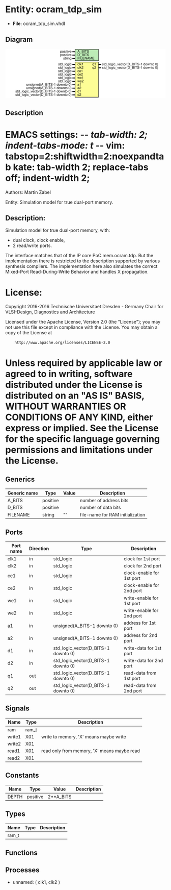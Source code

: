 # Entity: ocram_tdp_sim

- **File**: ocram_tdp_sim.vhdl
## Diagram

![Diagram](ocram_tdp_sim.svg "Diagram")
## Description

 EMACS settings: -*-  tab-width: 2; indent-tabs-mode: t -*-
 vim: tabstop=2:shiftwidth=2:noexpandtab
 kate: tab-width 2; replace-tabs off; indent-width 2;
 =============================================================================
 Authors:				 	Martin Zabel

 Entity:				 	Simulation model for true dual-port memory.

 Description:
 -------------------------------------
 Simulation model for true dual-port memory, with:

 * dual clock, clock enable,
 * 2 read/write ports.

 The interface matches that of the IP core PoC.mem.ocram.tdp.
 But the implementation there is restricted to the description supported by
 various synthesis compilers. The implementation here also simulates the
 correct Mixed-Port Read-During-Write Behavior and handles X propagation.

 License:
 =============================================================================
 Copyright 2016-2016 Technische Universitaet Dresden - Germany
										 Chair for VLSI-Design, Diagnostics and Architecture

 Licensed under the Apache License, Version 2.0 (the "License");
 you may not use this file except in compliance with the License.
 You may obtain a copy of the License at

		http://www.apache.org/licenses/LICENSE-2.0

 Unless required by applicable law or agreed to in writing, software
 distributed under the License is distributed on an "AS IS" BASIS,
 WITHOUT WARRANTIES OR CONDITIONS OF ANY KIND, either express or implied.
 See the License for the specific language governing permissions and
 limitations under the License.
 =============================================================================
## Generics

| Generic name | Type     | Value | Description                       |
| ------------ | -------- | ----- | --------------------------------- |
| A_BITS       | positive |       |  number of address bits           |
| D_BITS       | positive |       |  number of data bits              |
| FILENAME     | string   | ""    |  file-name for RAM initialization |
## Ports

| Port name | Direction | Type                                | Description                |
| --------- | --------- | ----------------------------------- | -------------------------- |
| clk1      | in        | std_logic                           |  clock for 1st port        |
| clk2      | in        | std_logic                           |  clock for 2nd port        |
| ce1       | in        | std_logic                           |  clock-enable for 1st port |
| ce2       | in        | std_logic                           |  clock-enable for 2nd port |
| we1       | in        | std_logic                           |  write-enable for 1st port |
| we2       | in        | std_logic                           |  write-enable for 2nd port |
| a1        | in        | unsigned(A_BITS-1 downto 0)         |  address for 1st port      |
| a2        | in        | unsigned(A_BITS-1 downto 0)         |  address for 2nd port      |
| d1        | in        | std_logic_vector(D_BITS-1 downto 0) |  write-data for 1st port   |
| d2        | in        | std_logic_vector(D_BITS-1 downto 0) |  write-data for 2nd port   |
| q1        | out       | std_logic_vector(D_BITS-1 downto 0) |  read-data from 1st port   |
| q2        | out       | std_logic_vector(D_BITS-1 downto 0) |  read-data from 2nd port   |
## Signals

| Name   | Type  | Description                                   |
| ------ | ----- | --------------------------------------------- |
| ram    | ram_t |                                               |
| write1 | X01   |  write to memory, 'X' means maybe write       |
| write2 | X01   |                                               |
| read1  | X01   |  read only from memory, 'X' means maybe read  |
| read2  | X01   |                                               |
## Constants

| Name  | Type     | Value      | Description |
| ----- | -------- | ---------- | ----------- |
| DEPTH | positive |  2**A_BITS |             |
## Types

| Name  | Type | Description |
| ----- | ---- | ----------- |
| ram_t |      |             |
## Functions
## Processes
- unnamed: ( clk1, clk2 )
